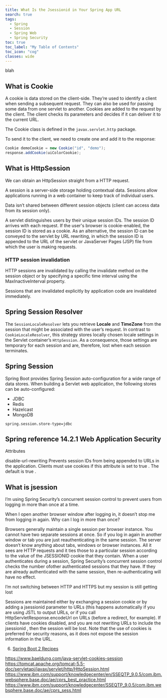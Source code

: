 ```yaml
---
title: What Is the Jsessionid in Your Spring App URL
search: true
tags: 
  - Spring
  - Session
  - Spring Web
  - Spring Security
toc: true
toc_label: "My Table of Contents"
toc_icon: "cog"
classes: wide
---
```


blah

## What is Cookie

A cookie is data stored on the client-side. They’re used to identify a client when sending a subsequent request. They can also be used for passing some data from one servlet to another. Cookies are added to the request by the client. The client checks its parameters and decides if it can deliver it to the current URL.

The Cookie class is defined in the `javax.servlet.http` package.

To send it to the client, we need to create one and add it to the response:

```java
Cookie demoCookie = new Cookie("id", "demo");
response.addCookie(uiColorCookie);
```

## What is HttpSession

We can obtain an HttpSession straight from a HTTP request.

A session is a server-side storage holding contextual data. Sessions allow applications running in a web container to keep track of individual users.

Data isn’t shared between different session objects (client can access data from its session only).

A servlet distinguishes users by their unique session IDs. The session ID arrives with each request. If the user's browser is cookie-enabled, the session ID is stored as a cookie. As an alternative, the session ID can be conveyed to the servlet by URL rewriting, in which the session ID is appended to the URL of the servlet or JavaServer Pages (JSP) file from which the user is making requests. 

### HTTP session invalidation

HTTP sessions are invalidated by calling the invalidate method on the session object or by specifying a specific time interval using the MaxInactiveInterval property.

Sessions that are invalidated explicitly by application code are invalidated immediately.

## Spring Session Resolver

The `SessionLocaleResolver` lets you retrieve **Locale** and **TimeZone** from the session that might be associated with the user’s request. In contrast to `CookieLocaleResolver`, this strategy stores locally chosen locale settings in the Servlet container’s `HttpSession`. As a consequence, those settings are temporary for each session and are, therefore, lost when each session terminates.


## Spring Session
Spring Boot provides Spring Session auto-configuration for a wide range of data stores. When building a Servlet web application, the following stores can be auto-configured:
- JDBC
- Redis
- Hazelcast
- MongoDB

```properties
spring.session.store-type=jdbc
```

## Spring reference 14.2.1 Web Application Security

<http> Attributes

disable-url-rewriting Prevents session IDs from being appended to URLs in the application. Clients must use cookies if this attribute is set to true . The default is true .


## What is jsession

I’m using Spring Security’s concurrent session control to prevent users from logging in more than once at a time.

When I open another browser window after logging in, it doesn’t stop me from logging in again. Why can I log in more than once?

Browsers generally maintain a single session per browser instance. You cannot have two separate sessions at once. So if you log in again in another window or tab you are just reauthenticating in the same session. The server doesn’t know anything about tabs, windows or browser instances. All it sees are HTTP requests and it ties those to a particular session according to the value of the JSESSIONID cookie that they contain. When a user authenticates during a session, Spring Security’s concurrent session control checks the number ofother authenticated sessions that they have. If they are already authenticated with the same session, then re-authenticating will have no effect.

I’m not switching between HTTP and HTTPS but my session is still getting lost

Sessions are maintained either by exchanging a session cookie or by adding a jsessionid parameter to URLs (this happens automatically if you are using JSTL to output URLs, or if you call HttpServletResponse.encodeUrl on URLs (before a redirect, for example). If clients have cookies disabled, and you are not rewriting URLs to include the jsessionid , then the session will be lost. Note that the use of cookies is preferred for security reasons, as it does not expose the session information in the URL.




6. [Spring Boot 2 Recipes](https://www.apress.com/gp/book/9781484239629)

https://www.baeldung.com/java-servlet-cookies-session
https://tomcat.apache.org/tomcat-5.5-doc/servletapi/javax/servlet/http/HttpSession.html
https://www.ibm.com/support/knowledgecenter/en/SSEQTP_9.0.5/com.ibm.websphere.base.doc/ae/cprs_best_practice.html
https://www.ibm.com/support/knowledgecenter/SSEQTP_9.0.5/com.ibm.websphere.base.doc/ae/cprs_sess.html